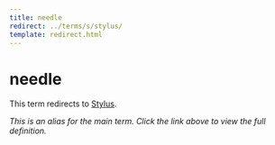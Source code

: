```yaml
---
title: needle
redirect: ../terms/s/stylus/
template: redirect.html
---
```


# needle

This term redirects to [Stylus](../terms/s/stylus/).

*This is an alias for the main term. Click the link above to view the full definition.*
